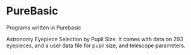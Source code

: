 # PureBasic
Programs written in Purebasic

Astronomy Eyepiece Selection by Pupil Size.  It comes with data on 293 eyepieces, and a user data file for pupil size, and telescope parameters.
